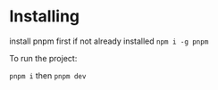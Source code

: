 # Installing

install pnpm first if not already installed
`npm i -g pnpm`

To run the project:

`pnpm i`
then
`pnpm dev`
